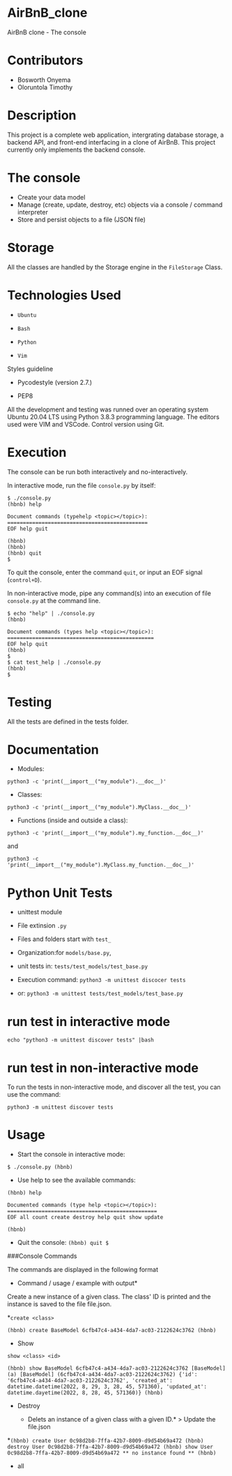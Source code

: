 
# AirBnB_clone
AirBnB clone - The console

# Contributors

* Bosworth Onyema
* Oloruntola Timothy

# Description
This project is a complete web application, intergrating database storage, a backend API, and front-end interfacing in a clone of AirBnB.
This project currently only implements the backend console.

# The console
* Create your data model
* Manage (create, update, destroy, etc) objects via a console / command interpreter
* Store and persist objects to a file (JSON file)

# Storage
All the classes are handled by the Storage engine in the `FileStorage` Class.

# Technologies Used

* `Ubuntu`

* `Bash`

* `Python`

* `Vim`

Styles guideline

* Pycodestyle (version 2.7.)

* PEP8

All the development and testing was runned over an operating system Ubuntu 20.04 LTS using Python 3.8.3 programming language. The editors used were VIM and VSCode. Control version using Git.

# Execution

The console can be run both interactively and no-interactively.

In interactive mode, run the file `console.py` by itself:

```
$ ./console.py
(hbnb) help

Document commands (typehelp <topic></topic>):
=============================================
EOF help guit

(hbnb)
(hbnb)
(hbnb) quit
$
```
To quit the console, enter the command `quit`, or input an EOF signal (`control+D`).

In non-interactive mode, pipe any command(s) into an execution of file `console.py` at the command line.

```
$ echo "help" | ./console.py
(hbnb)

Document commands (types help <topic></topic>):
===============================================
EOF help quit
(hbnb)
$
$ cat test_help | ./console.py
(hbnb)
$
```
# Testing

All the tests are defined in the tests folder.

# Documentation

* Modules:

`python3 -c 'print(__import__("my_module").__doc__)'`

* Classes:

`python3 -c 'print(__import__("my_module").MyClass.__doc__)'`

* Functions (inside and outside a class):

`python3 -c 'print(__import__("my_module").my_function.__doc__)'`

and

`python3 -c 'print(__import__("my_module").MyClass.my_function.__doc__)'`

# Python Unit Tests

* unittest module

* File extinsion `.py`
* Files and folders start with `test_` 
* Organization:for `models/base.py`, 
* unit tests in: `tests/test_models/test_base.py` 
* Execution command: `python3 -m unittest discocer tests`
* or: `python3 -m unittest tests/test_models/test_base.py`

# run test in interactive mode

`echo "python3 -m unittest discover tests" |bash`

# run test in non-interactive mode
To run the tests in non-interactive mode, and discover all the test, you can use the command:

`python3 -m unittest discover tests`

# Usage

* Start the console in interactive mode:

`$ ./console.py
(hbnb)`

* Use help to see the available commands:

```
(hbnb) help

Documented commands (type help <topic></topic>):
================================================
EOF all count create destroy help quit show update

(hbnb)
```
* Quit the console:
`(hbnb) quit
$`

###Console Commands

The commands are displayed in the following format

* Command / usage / example with output*

Create a new instance of a given class. The class' ID is printed and the instance is saved to the file file.json.

*`create <class>`

`(hbnb) create BaseModel
6cfb47c4-a434-4da7-ac03-2122624c3762
(hbnb)`

* Show

`show <class> <id>`


`(hbnb) show BaseModel 6cfb47c4-a434-4da7-ac03-2122624c3762
[BaseModel] (a) [BaseModel]
(6cfb47c4-a434-4da7-ac03-2122624c3762) {'id': '6cfb47c4-a434-4da7-ac03-2122624c3762', 'created_at': datetime.datetime(2022, 8, 29, 3, 28, 45, 571360), 'updated_at': datetime.dayetime(2022, 8, 28, 45, 571360)}
(hbnb)`

* Destroy

	* Delets an instance of a given class with a given ID.* > Update the file.json

*`(hbnb) create User
0c98d2b8-7ffa-42b7-8009-d9d54b69a472
(hbnb) destroy User 0c98d2b8-7ffa-42b7-8009-d9d54b69a472
(hbnb) show User 0c98d2b8-7ffa-42b7-8009-d9d54b69a472
** no instance found **
(hbnb)`

* all
